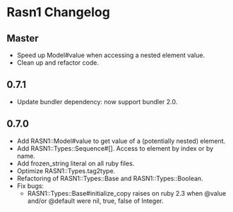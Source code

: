 # Rasn1 Changelog

## Master

* Speed up Model#value when accessing a nested element value.
* Clean up and refactor code.

## 0.7.1

* Update bundler dependency: now support bundler 2.0.

## 0.7.0

* Add RASN1::Model#value to get value of a (potentially nested) element.
* Add RASN1::Types::Sequence#[]. Access to element by index or by name.
* Add frozen_string literal on all ruby files.
* Optimize RASN1::Types.tag2type.
* Refactoring of RASN1::Types::Base and RASN1::Types::Boolean.
* Fix bugs:
  * RASN1::Types::Base#initialize_copy raises on ruby 2.3 when @value and/or @default were nil, true, false of Integer.
